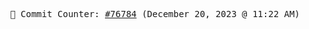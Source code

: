 <p align="center">
    <samp>
        📮 Commit Counter: <a href="https://github.com/Javascript-void0/Javascript-void0/commits/main">#76784</a> (December 20, 2023 @ 11:22 AM)
    </samp>
</p>